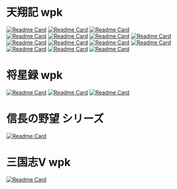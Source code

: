 # 天翔記 wpk

[![Readme Card](https://github-readme-stats.vercel.app/api/pin/?username=tenshoukijp&repo=nobu6_mod_tsmod)](https://github.com/tenshoukijp/nobu6_mod_tsmod) [![Readme Card](https://github-readme-stats.vercel.app/api/pin/?username=tenshoukijp&repo=nobu6_mod_scenariomod)](https://github.com/tenshoukijp/nobu6_mod_scenariomod)
 [![Readme Card](https://github-readme-stats.vercel.app/api/pin/?username=tenshoukijp&repo=nobu6_mod_pluginmod)](https://github.com/tenshoukijp/nobu6_mod_pluginmod)  
[![Readme Card](https://github-readme-stats.vercel.app/api/pin/?username=tenshoukijp&repo=nobu6_mod_mapdataobgkmod  )](https://github.com/tenshoukijp/nobu6_mod_mapdataobgkmod ) [![Readme Card](https://github-readme-stats.vercel.app/api/pin/?username=tenshoukijp&repo=nobu6_mod_mapdatahdmod )](https://github.com/tenshoukijp/nobu6_mod_mapdatahdmod )
[![Readme Card](https://github-readme-stats.vercel.app/api/pin/?username=tenshoukijp&repo=nobu6_tool_savedataeditor )](https://github.com/tenshoukijp/nobu6_tool_savedataeditor ) [![Readme Card](https://github-readme-stats.vercel.app/api/pin/?username=tenshoukijp&repo=nobu6_tool_hexmap_editor )](https://github.com/tenshoukijp/nobu6_tool_hexmap_editor )
[![Readme Card](https://github-readme-stats.vercel.app/api/pin/?username=tenshoukijp&repo=nobu6_tool_kaoswapfaceviewer)](https://github.com/tenshoukijp/nobu6_tool_kaoswapfaceviewer )  [![Readme Card](https://github-readme-stats.vercel.app/api/pin/?username=tenshoukijp&repo=nobu6_tool_kaoswapfaceimporter)](https://github.com/tenshoukijp/nobu6_tool_kaoswapfaceimporter )
[![Readme Card](https://github-readme-stats.vercel.app/api/pin/?username=tenshoukijp&repo=nobu6_mod_n6pwav)](https://github.com/tenshoukijp/nobu6_mod_n6pwav ) [![Readme Card](https://github-readme-stats.vercel.app/api/pin/?username=tenshoukijp&repo=nobu6_mod_memoryeditormod)](https://github.com/tenshoukijp/nobu6_mod_memoryeditormod)
[![Readme Card](https://github-readme-stats.vercel.app/api/pin/?username=tenshoukijp&repo=nobu6_tool_ls11_archiever)](https://github.com/tenshoukijp/nobu6_tool_ls11_archiever ) [![Readme Card](https://github-readme-stats.vercel.app/api/pin/?username=tenshoukijp&repo=nobu6_lib_ls11api)](https://github.com/tenshoukijp/nobu6_lib_ls11api)
 [![Readme Card](https://github-readme-stats.vercel.app/api/pin/?username=tenshoukijp&repo=nobu6_lib_ls11api)](https://github.com/tenshoukijp/nobu6_lib_ls11api)

# 将星録 wpk

 [![Readme Card](https://github-readme-stats.vercel.app/api/pin/?username=tenshoukijp&repo=nobu7_data_face )](https://github.com/tenshoukijp/nobu7_data_face )  [![Readme Card](https://github-readme-stats.vercel.app/api/pin/?username=tenshoukijp&repo=nobu7_data_kahou )](https://github.com/tenshoukijp/nobu7_data_kahou )
 [![Readme Card](https://github-readme-stats.vercel.app/api/pin/?username=tenshoukijp&repo=nobu7_tool_savedat_softlink )](https://github.com/tenshoukijp/nobu7_tool_savedat_softlink )

# 信長の野望 シリーズ

[![Readme Card](https://github-readme-stats.vercel.app/api/pin/?username=tenshoukijp&repo=nobu_tool_nobubgmcnv)](https://github.com/tenshoukijp/nobu_tool_nobubgmcnv )

# 三国志Ⅴ wpk

[![Readme Card](https://github-readme-stats.vercel.app/api/pin/?username=tenshoukijp&repo=san5_tool_kaodatapviewer )](https://github.com/tenshoukijp/san5_tool_kaodatapviewer )